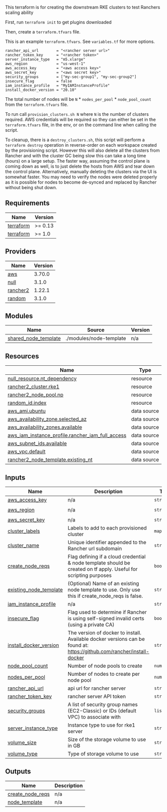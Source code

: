 This terraform is for creating the downstream RKE clusters to test Ranchers scaling ability

First, run `terraform init` to get plugins downloaded

Then, create a `terraform.tfvars` file.

This is an example `terraform.tfvars`. See `variables.tf` for more options.

```
rancher_api_url        = "<rancher server url>"
rancher_token_key      = "<rancher token>"
server_instance_type   = "m5.xlarge"
aws_region             = "us-west-1"
aws_access_key         = "<aws access key>"
aws_secret_key         = "<aws secret key>"
security_groups        = ["my-sec-group1", "my-sec-group2"]
insecure_flag          = false
iam_instance_profile   = "MyIAMInstanceProfile"
install_docker_version = "20.10"
```

The total number of nodes will be `N` * `nodes_per_pool` * `node_pool_count` from the `terraform.tfvars` file.

To run call `provision_clusters.sh N` where `N` is the number of clusters required. AWS credentials will be required so they can either be set in the `terraform.tfvars` file, in the env, or on the command line when calling the script.

To cleanup, there is a `destroy_clusters.sh`, this script will perform a `terraform destroy` operation in reverse-order on each workspace created by the provisioning script. However this will also delete all the clusters from Rancher and with the cluster GC being slow this can take a long time (hours) on a large setup. The faster way, assuming the control plane is coming down as well, is to just delete the hosts from AWS and tear down the control plane. Alternatively, manually deleting the clusters via the UI is somewhat faster. You may need to verify the nodes were deleted properly as it is possible for nodes to become de-synced and replaced by Rancher without being shut down.

<!-- BEGINNING OF PRE-COMMIT-TERRAFORM DOCS HOOK -->
## Requirements

| Name | Version |
|------|---------|
| <a name="requirement_terraform"></a> [terraform](#requirement\_terraform) | >= 0.13 |
| <a name="requirement_terraform"></a> [terraform](#requirement\_terraform) | >= 1.0 |

## Providers

| Name | Version |
|------|---------|
| <a name="provider_aws"></a> [aws](#provider\_aws) | 3.70.0 |
| <a name="provider_null"></a> [null](#provider\_null) | 3.1.0 |
| <a name="provider_rancher2"></a> [rancher2](#provider\_rancher2) | 1.22.1 |
| <a name="provider_random"></a> [random](#provider\_random) | 3.1.0 |

## Modules

| Name | Source | Version |
|------|--------|---------|
| <a name="module_shared_node_template"></a> [shared\_node\_template](#module\_shared\_node\_template) | ./modules/node-template | n/a |

## Resources

| Name | Type |
|------|------|
| [null_resource.nt_dependency](https://registry.terraform.io/providers/hashicorp/null/latest/docs/resources/resource) | resource |
| [rancher2_cluster.rke1](https://registry.terraform.io/providers/rancher/rancher2/latest/docs/resources/cluster) | resource |
| [rancher2_node_pool.np](https://registry.terraform.io/providers/rancher/rancher2/latest/docs/resources/node_pool) | resource |
| [random_id.index](https://registry.terraform.io/providers/hashicorp/random/latest/docs/resources/id) | resource |
| [aws_ami.ubuntu](https://registry.terraform.io/providers/hashicorp/aws/latest/docs/data-sources/ami) | data source |
| [aws_availability_zone.selected_az](https://registry.terraform.io/providers/hashicorp/aws/latest/docs/data-sources/availability_zone) | data source |
| [aws_availability_zones.available](https://registry.terraform.io/providers/hashicorp/aws/latest/docs/data-sources/availability_zones) | data source |
| [aws_iam_instance_profile.rancher_iam_full_access](https://registry.terraform.io/providers/hashicorp/aws/latest/docs/data-sources/iam_instance_profile) | data source |
| [aws_subnet_ids.available](https://registry.terraform.io/providers/hashicorp/aws/latest/docs/data-sources/subnet_ids) | data source |
| [aws_vpc.default](https://registry.terraform.io/providers/hashicorp/aws/latest/docs/data-sources/vpc) | data source |
| [rancher2_node_template.existing_nt](https://registry.terraform.io/providers/rancher/rancher2/latest/docs/data-sources/node_template) | data source |

## Inputs

| Name | Description | Type | Default | Required |
|------|-------------|------|---------|:--------:|
| <a name="input_aws_access_key"></a> [aws\_access\_key](#input\_aws\_access\_key) | n/a | `string` | `null` | no |
| <a name="input_aws_region"></a> [aws\_region](#input\_aws\_region) | n/a | `string` | `"us-west-1"` | no |
| <a name="input_aws_secret_key"></a> [aws\_secret\_key](#input\_aws\_secret\_key) | n/a | `string` | `null` | no |
| <a name="input_cluster_labels"></a> [cluster\_labels](#input\_cluster\_labels) | Labels to add to each provisioned cluster | `map(any)` | `{}` | no |
| <a name="input_cluster_name"></a> [cluster\_name](#input\_cluster\_name) | Unique identifier appended to the Rancher url subdomain | `string` | `"load-testing"` | no |
| <a name="input_create_node_reqs"></a> [create\_node\_reqs](#input\_create\_node\_reqs) | Flag defining if a cloud credential & node template should be created on tf apply. Useful for scripting purposes | `bool` | `true` | no |
| <a name="input_existing_node_template"></a> [existing\_node\_template](#input\_existing\_node\_template) | (Optional) Name of an existing node template to use. Only use this if create\_node\_reqs is false. | `string` | `""` | no |
| <a name="input_iam_instance_profile"></a> [iam\_instance\_profile](#input\_iam\_instance\_profile) | n/a | `string` | `null` | no |
| <a name="input_insecure_flag"></a> [insecure\_flag](#input\_insecure\_flag) | Flag used to determine if Rancher is using self-signed invalid certs (using a private CA) | `bool` | `false` | no |
| <a name="input_install_docker_version"></a> [install\_docker\_version](#input\_install\_docker\_version) | The version of docker to install. Available docker versions can be found at: https://github.com/rancher/install-docker | `string` | `"20.10"` | no |
| <a name="input_node_pool_count"></a> [node\_pool\_count](#input\_node\_pool\_count) | Number of node pools to create | `number` | `3` | no |
| <a name="input_nodes_per_pool"></a> [nodes\_per\_pool](#input\_nodes\_per\_pool) | Number of nodes to create per node pool | `number` | `1` | no |
| <a name="input_rancher_api_url"></a> [rancher\_api\_url](#input\_rancher\_api\_url) | api url for rancher server | `string` | n/a | yes |
| <a name="input_rancher_token_key"></a> [rancher\_token\_key](#input\_rancher\_token\_key) | rancher server API token | `string` | n/a | yes |
| <a name="input_security_groups"></a> [security\_groups](#input\_security\_groups) | A list of security group names (EC2-Classic) or IDs (default VPC) to associate with | `list(any)` | `[]` | no |
| <a name="input_server_instance_type"></a> [server\_instance\_type](#input\_server\_instance\_type) | Instance type to use for rke1 server | `string` | n/a | yes |
| <a name="input_volume_size"></a> [volume\_size](#input\_volume\_size) | Size of the storage volume to use in GB | `string` | `"32"` | no |
| <a name="input_volume_type"></a> [volume\_type](#input\_volume\_type) | Type of storage volume to use | `string` | `"gp2"` | no |

## Outputs

| Name | Description |
|------|-------------|
| <a name="output_create_node_reqs"></a> [create\_node\_reqs](#output\_create\_node\_reqs) | n/a |
| <a name="output_node_template"></a> [node\_template](#output\_node\_template) | n/a |
<!-- END OF PRE-COMMIT-TERRAFORM DOCS HOOK -->
